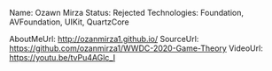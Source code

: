 Name: Ozawn Mirza
Status: Rejected
Technologies: Foundation, AVFoundation, UIKit, QuartzCore

AboutMeUrl: http://ozanmirza1.github.io/
SourceUrl: https://github.com/ozanmirza1/WWDC-2020-Game-Theory
VideoUrl: https://youtu.be/tvPu4AGlc_I

<!---
EXAMPLE
Name: John Appleseed
Status: Submitted <or> Winner <or> Distinguished <or> Rejected
Technologies: SwiftUI, RealityKit, CoreGraphic

AboutMeUrl: https://linkedin.com/in/johnappleseed
SourceUrl: https://github.com/johnappleseed/wwdc2025
VideoUrl: https://youtu.be/ABCDE123456
-->
